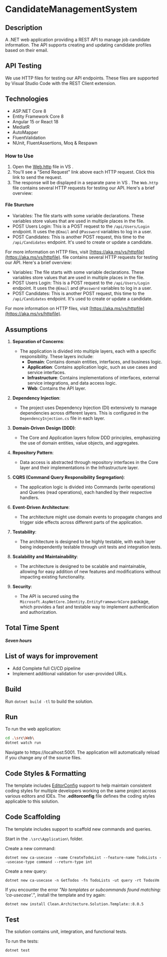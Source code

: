 ﻿# CandidateManagementSystem

## Description

A .NET web application providing a REST API to manage job candidate information. The API supports creating and updating candidate profiles based on their email.

## API Testing

We use HTTP files for testing our API endpoints. These files are supported by Visual Studio Code with the REST Client extension.

## Technologies
- ASP.NET Core 8
- Entity Framework Core 8
- Angular 15 or React 18
- MediatR
- AutoMapper
- FluentValidation
- NUnit, FluentAssertions, Moq & Respawn

### How to Use

1. Open the [Web.http](src%2FWeb%2FWeb.http) file in VS .
2. You'll see a "Send Request" link above each HTTP request. Click this link to send the request.
3. The response will be displayed in a separate pane in VS .
   The `Web.http` file contains several HTTP requests for testing our API. Here's a brief overview:
#### File Sturcture
- Variables: The file starts with some variable declarations. These variables store values that are used in multiple places in the file.
- POST Users Login: This is a POST request to the `/api/Users/Login` endpoint. It uses the `@Email` and `@Password` variables to log in a user.
- POST Candidates: This is another POST request, this time to the `/api/Candidates` endpoint. It's used to create or update a candidate.

For more information on HTTP files, visit [https://aka.ms/vs/httpfile](https://aka.ms/vs/httpfile). file contains several HTTP requests for testing our API. Here's a brief overview:

- Variables: The file starts with some variable declarations. These variables store values that are used in multiple places in the file.
- POST Users Login: This is a POST request to the `/api/Users/Login` endpoint. It uses the `@Email` and `@Password` variables to log in a user.
- POST Candidates: This is another POST request, this time to the `/api/Candidates` endpoint. It's used to create or update a candidate.

For more information on HTTP files, visit [https://aka.ms/vs/httpfile](https://aka.ms/vs/httpfile).

## Assumptions

1. **Separation of Concerns**:

   - The application is divided into multiple layers, each with a specific responsibility. These layers include:
     - **Domain**: Contains domain entities, interfaces, and business logic.
     - **Application**: Contains application logic, such as use cases and service interfaces.
     - **Infrastructure**: Contains implementations of interfaces, external service integrations, and data access logic.
     - **Web**: Contains the API layer.

2. **Dependency Injection**:

   - The project uses Dependency Injection (DI) extensively to manage dependencies across different layers. This is configured in the `DependencyInjection.cs` file in each layer.

3. **Domain-Driven Design (DDD)**:

   - The Core and Application layers follow DDD principles, emphasizing the use of domain entities, value objects, and aggregates.

4. **Repository Pattern**:

   - Data access is abstracted through repository interfaces in the Core layer and their implementations in the Infrastructure layer.

5. **CQRS (Command Query Responsibility Segregation)**:

   - The application logic is divided into Commands (write operations) and Queries (read operations), each handled by their respective handlers.

6. **Event-Driven Architecture**:

   - The architecture might use domain events to propagate changes and trigger side effects across different parts of the application.

7. **Testability**:

   - The architecture is designed to be highly testable, with each layer being independently testable through unit tests and integration tests.

8. **Scalability and Maintainability**:
   - The architecture is designed to be scalable and maintainable, allowing for easy addition of new features and modifications without impacting existing functionality.
9. **Security**:
   - The API is secured using the `Microsoft.AspNetCore.Identity.EntityFrameworkCore` package, which provides a fast and testable way to implement authentication and authorization.

## Total Time Spent

##### **Seven hours**

## List of ways for improvement
- Add Complete full CI/CD pipeline
- Implement additional validation for user-provided URLs.

## Build

Run `dotnet build -tl` to build the solution.

## Run

To run the web application:

```bash
cd .\src\Web\
dotnet watch run
```

Navigate to https://localhost:5001. The application will automatically reload if you change any of the source files.

## Code Styles & Formatting

The template includes [EditorConfig](https://editorconfig.org/) support to help maintain consistent coding styles for multiple developers working on the same project across various editors and IDEs. The **.editorconfig** file defines the coding styles applicable to this solution.

## Code Scaffolding

The template includes support to scaffold new commands and queries.

Start in the `.\src\Application\` folder.

Create a new command:

```
dotnet new ca-usecase --name CreateTodoList --feature-name TodoLists --usecase-type command --return-type int
```

Create a new query:

```
dotnet new ca-usecase -n GetTodos -fn TodoLists -ut query -rt TodosVm
```

If you encounter the error _"No templates or subcommands found matching: 'ca-usecase'."_, install the template and try again:

```bash
dotnet new install Clean.Architecture.Solution.Template::8.0.5
```

## Test

The solution contains unit, integration, and functional tests.

To run the tests:

```bash
dotnet test
```
